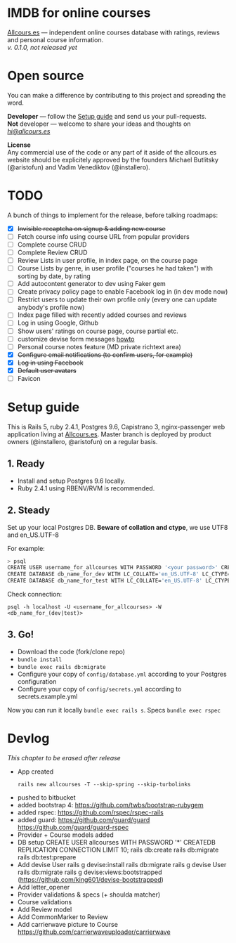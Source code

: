 # IMDB for online courses
[Allcours.es](http://Allcours.es) — independent online courses database with ratings, reviews and 
personal course information.  
*v. 0.1.0, not released yet* 

# Open source
You can make a difference by contributing to this project and spreading the word. 

**Developer** — follow the [Setup guide](#setup-guide) and send us your pull-requests.  
**Not** developer — welcome to share your ideas and thoughts on *hi@allcours.es*

**License**  
Any commercial use of the code or any part of it aside of the allcours.es website should be 
explicitely approved by the founders Michael Butlitsky (@aristofun) and Vadim Venediktov (@installero).

# TODO
A bunch of things to implement for the release, before talking roadmaps: 

- [x] ~~Invisible recaptcha on signup & adding new course~~
- [ ] Fetch course info using course URL from popular providers
- [ ] Complete course CRUD
- [ ] Complete Review CRUD
- [ ] Review Lists in user profile, in index page, on the course page
- [ ] Course Lists by genre, in user profile ("courses he had taken") with sorting by date, by rating
- [ ] Add autocontent generator to dev using Faker gem
- [ ] Create privacy policy page to enable Facebook log in (in dev mode now)
- [ ] Restrict users to update their own profile only (every one can update anybody's profile now)
- [ ] Index page filled with recently added courses and reviews
- [ ] Log in using Google, Github
- [ ] Show users' ratings on course page, course partial etc.
- [ ] customize devise form messages [howto](https://github.com/plataformatec/devise/wiki/How-To:-Integrate-I18n-Flash-Messages-with-Devise-and-Bootstrap)
- [ ] Personal course notes feature (MD private richtext area)
- [x] ~~Configure email notifications (to confirm users, for example)~~
- [x] ~~Log in using Facebook~~
- [x] ~~Default user avatars~~
- [ ] Favicon

# Setup guide

This is Rails 5, ruby 2.4.1, Postgres 9.6, Capistrano 3, nginx-passenger web application 
living at [Allcours.es](http://Allcours.es). Master branch is deployed by product owners (@installero, @aristofun) on a regular basis.

## 1. Ready
* Install and setup Postgres 9.6 locally.  
* Ruby 2.4.1 using RBENV/RVM is recommended.  

## 2. Steady
Set up your local Postgres DB. **Beware of collation and ctype**, we use UTF8 and en_US.UTF-8

For example:
 
``` sh
> psql
CREATE USER username_for_allcourses WITH PASSWORD '<your password>' CREATEDB REPLICATION CONNECTION LIMIT 10;
CREATE DATABASE db_name_for_dev WITH LC_COLLATE='en_US.UTF-8' LC_CTYPE='en_US.UTF-8' ENCODING=UTF8 OWNER=username_for_allcourses;
CREATE DATABASE db_name_for_test WITH LC_COLLATE='en_US.UTF-8' LC_CTYPE='en_US.UTF-8' ENCODING=UTF8 OWNER=username_for_allcourses;
```
 
Check connection:

```
psql -h localhost -U <username_for_allcourses> -W <db_name_for_(dev|test)>
```

## 3. Go!
* Download the code (fork/clone repo)
* `bundle install`
* `bundle exec rails db:migrate`
* Configure your copy of `config/database.yml` according to your Postgres configuration 
* Configure your copy of `config/secrets.yml` according to secrets.example.yml 

Now you can run it locally  `bundle exec rails s`.
Specs `bundle exec rspec`


# Devlog
*This chapter to be erased after release*

* App created
  ```
  rails new allcourses -T --skip-spring --skip-turbolinks
  ```
* pushed to bitbucket
* added bootstrap 4: https://github.com/twbs/bootstrap-rubygem
* added rspec: https://github.com/rspec/rspec-rails
* added guard: https://github.com/guard/guard https://github.com/guard/guard-rspec
* Provider + Course models added
* DB setup
  CREATE USER allcourses WITH PASSWORD '*' CREATEDB REPLICATION CONNECTION LIMIT 10;
  rails db:create
  rails db:migrate
  rails db:test:prepare
* Add devise User
  rails g devise:install
  rails db:migrate
  rails g devise User
  rails db:migrate
  rails g devise:views:bootstrapped (https://github.com/king601/devise-bootstrapped)
* Add letter_opener
* Provider validations & specs (+ shoulda matcher)
* Course validations
* Add Review model
* Add CommonMarker to Review
* Add carrierwave picture to Course
  https://github.com/carrierwaveuploader/carrierwave
